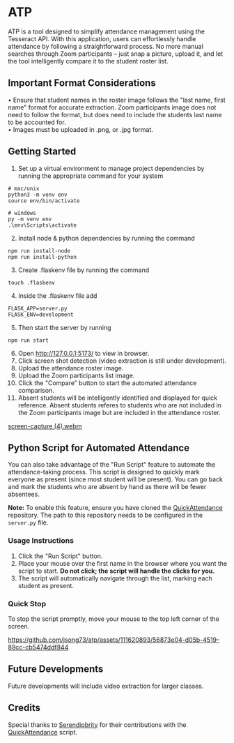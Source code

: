 # ATP

ATP is a tool designed to simplify attendance management using the Tesseract API. With this application, users can effortlessly handle attendance by following a straightforward process. No more manual searches through Zoom participants – just snap a picture, upload it, and let the tool intelligently compare it to the student roster list. 

## Important Format Considerations
• Ensure that student names in the roster image follows the "last name, first name" format for accurate extraction. Zoom participants image does not need to follow the format, but does need to include the students last name to be accounted for.  
• Images must be uploaded in .png, or .jpg format.  

## Getting Started
1. Set up a virtual environment to manage project dependencies by running the appropriate command for your system
   
```  
# mac/unix
python3 -m venv env
source env/bin/activate

# windows
py -m venv env
.\env\Scripts\activate
```
2. Install node & python dependencies by running the command   

```  
npm run install-node
npm run install-python  
```  
3. Create .flaskenv file by running the command 

```  
touch .flaskenv
```  
4. Inside the .flaskenv file add 

```  
FLASK_APP=server.py
FLASK_ENV=development
```  

5. Then start the server by running

```
npm run start
```  
  
6. Open http://127.0.0.1:5173/ to view in browser.  
7. Click screen shot detection (video extraction is still under development).  
8. Upload the attendance roster image.   
9. Upload the Zoom participants list image.  
10. Click the "Compare" button to start the automated attendance comparison.   
11. Absent students will be intelligently identified and displayed for quick reference. Absent students referes to students who are not included in the Zoom participants image but are included in the attendance roster.
   
[screen-capture (4).webm](https://github.com/jsong73/tesseract-attendance/assets/111620893/79418945-9f2f-4b1d-8b43-ad0317c7f555)  


## Python Script for Automated Attendance  
You can also take advantage of the "Run Script" feature to automate the attendance-taking process. This script is designed to quickly mark everyone as present (since most student will be present). You can go back and mark the students who are absent by hand as there will be fewer absentees.  

**Note:** To enable this feature, ensure you have cloned the [QuickAttendance](https://github.com/Serendipbrity/QuickAttendance) repository. The path to this repository needs to be configured in the `server.py` file. 

### Usage Instructions
1. Click the "Run Script" button.
2. Place your mouse over the first name in the browser where you want the script to start. **Do not click; the script will handle the clicks for you.**
3. The script will automatically navigate through the list, marking each student as present.

### Quick Stop
To stop the script promptly, move your mouse to the top left corner of the screen.  


https://github.com/jsong73/atp/assets/111620893/56873e04-d05b-4519-89cc-cb5474ddf844  


## Future Developments  
Future developments will include video extraction for larger classes.  

## Credits  
Special thanks to [Serendipbrity](https://github.com/Serendipbrity) for their contributions with the [QuickAttendance](https://github.com/Serendipbrity/QuickAttendance) script.

